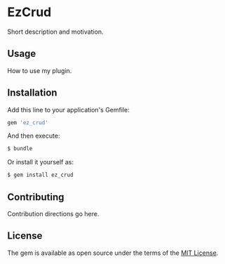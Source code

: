 # EzCrud
Short description and motivation.

## Usage
How to use my plugin.

## Installation
Add this line to your application's Gemfile:

```ruby
gem 'ez_crud'
```

And then execute:
```bash
$ bundle
```

Or install it yourself as:
```bash
$ gem install ez_crud
```

## Contributing
Contribution directions go here.

## License
The gem is available as open source under the terms of the [MIT License](https://opensource.org/licenses/MIT).
